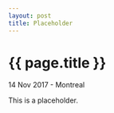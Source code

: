 ```yaml
---
layout: post
title: Placeholder
---
```


{{ page.title }}
================

<p class="meta">14 Nov 2017 - Montreal</p>

This is a placeholder.
